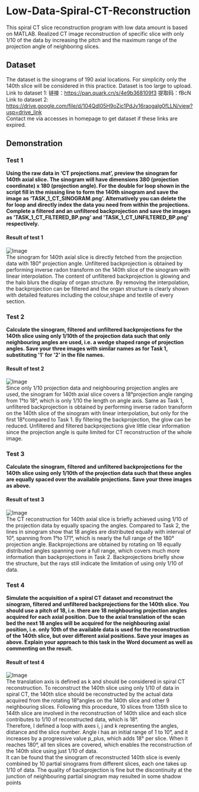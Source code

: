 # Low-Data-Spiral-CT-Reconstruction
This spiral CT slice reconstruction program with low data amount is based on MATLAB. Realized CT image reconstruction of specific slice with only 1/10 of the data by increasing the pitch and the maximum range of the projection angle of neighboring slices.
## Dataset
The dataset is the sinograms of 190 axial locations. For simplicity only the 140th slice will be considered in this practice. Dataset is too large to upload.  
Link to dataset 1: 链接：https://pan.quark.cn/s/4e9b368109f3 提取码：fBcN  
Link to dataset 2: https://drive.google.com/file/d/104Qdl05H9oZic1PdJv16raogalg0fLLN/view?usp=drive_link  
Contact me via accesses in homepage to get dataset if these links are expired. 
## Demonstration
### Test 1
**Using the raw data in ‘CT projections.mat’, preview the sinogram for 140th axial slice. The sinogram will have dimensions 380 (projection coordinate) x 180 (projection angle). For the double for loop shown in the script fill in the missing line to form the 140th sinogram and save the image as ‘TASK_1_CT_SINOGRAM.png’. Alternatively you can delete the for loop and directly index the data you need from within the projections. Complete a filtered and an unfiltered backprojection and save the images as 'TASK_1_CT_FILTERED_BP.png' and 'TASK_1_CT_UNFILTERED_BP.png' respectively.**
#### Result of test 1
![Image](https://github.com/weiyi-li/Low-Data-Spiral-CT-Reconstruction/blob/main/Image/Test1.png)  
The sinogram for 140th axial slice is directly fetched from the projection data with 180° projection
angle. Unfiltered backprojection is obtained by performing inverse radon transform on the 140th slice
of the sinogram with linear interpolation. The content of unfiltered backprojection is glowing and the
halo blurs the display of organ structure. By removing the interpolation, the backprojection can be
filtered and the organ structure is clearly shown with detailed features including the colour,shape and
textile of every section.

### Test 2
**Calculate the sinogram, filtered and unfiltered backprojections for the 140th slice using only 1/10th of the projection data such that only neighbouring angles are used, i.e. a wedge shaped range of projection angles. Save your three images with similar names as for Task 1, substituting '1' for '2' in the file names.**
#### Result of test 2
![Image](https://github.com/weiyi-li/Low-Data-Spiral-CT-Reconstruction/blob/main/Image/Test2.png)  
Since only 1/10 projection data and neighbouring projection angles are used, the sinogram for 140th
axial slice covers a 18°projection angle ranging from 1°to 18°, which is only 1/10 the length on angle
axis. Same as Task 1, unfiltered backprojection is obtained by performing inverse radon transform on
the 140th slice of the sinogram with linear interpolation, but only for the first 18°compared to Task 1.
By filtering the backprojection, the glow can be reduced. Unfiltered and filtered backprojections give
little clear information since the projection angle is quite limited for CT reconstruction of the whole
image.

### Test 3
**Calculate the sinogram, filtered and unfiltered backprojections for the 140th slice using only 1/10th of the projection data such that these angles are equally spaced over the available projections. Save your three images as above.**
#### Result of test 3
![Image](https://github.com/weiyi-li/Low-Data-Spiral-CT-Reconstruction/blob/main/Image/Test3.png)  
The CT reconstruction for 140th axial slice is briefly achieved using 1/10 of the projection data by
equally spacing the angles. Compared to Task 2, the lines in sinogram show that 18 angles are
distributed equally with interval of 10°, spanning from 1°to 171°, which is nearly the full range of the
180° projection angle. Backprojections are obtained by rotating on 18 equally distributed angles
spanning over a full range, which covers much more information than backprojections in Task 2.
Backprojections briefly show the structure, but the rays still indicate the limitation of using only 1/10
of data.

### Test 4
**Simulate the acquisition of a spiral CT dataset and reconstruct the sinogram, filtered and unfiltered backprojections for the 140th slice. You should use a pitch of 18, i.e. there are 18 neighbouring projection angles acquired for each axial position. Due to the axial translation of the scan bed the next 18 angles will be acquired for the neighbouring axial position, i.e. only 10th of the available data is used for the reconstruction of the 140th slice, but over different axial positions. Save your images as above. Explain your approach to this task in the Word document as well as commenting on the result.**
#### Result of test 4
![Image](https://github.com/weiyi-li/Low-Data-Spiral-CT-Reconstruction/blob/main/Image/Test4.png)  
The translation axis is defined as k and should be considered in spiral CT reconstruction. To reconstruct
the 140th slice using only 1/10 of data in spiral CT, the 140th slice should be reconstructed by the actual
data acquired from the rotating 18°angles on the 140th slice and other 9 neighbouring slices. Following
this procedure, 10 slices from 135th slice to 144th slice are involved in the reconstruction of 140th slice
and each slice contributes to 1/10 of reconstructed data, which is 18°.  
Therefore, I defined a loop with axes i, j and k representing the angles, distance and the slice number.
Angle i has an initial range of 1 to 10°, and it increases by a progressive value p_plus, which adds 18°
per slice. When it reaches 180°, all ten slices are covered, which enables the reconstruction of the
140th slice using just 1/10 of data.  
It can be found that the sinogram of reconstructed 140th slice is evenly combined by 10 partial
sinograms from different slices, each one takes up 1/10 of data. The quality of backprojection is fine
but the discontinuity at the junction of neighbouring partial sinogram may resulted in some shadow
points

